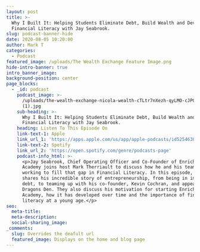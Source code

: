 ```yaml
---
layout: post
title: >-
  Why I Built It: Helping Students Eliminate Debt, Build Wealth and Develop
  Financial Literacy with Jay Seabrook.
slug: podcast-banner-hide
date: 2020-08-05 10:20:00
author: Mark T
categories:
  - Podcast
featured_image: /uploads/The Wealth Exchange Feature Image.png
hide-intro-banner: true
intro_banner_image:
background-position: center
page_blocks:
  - _id: podcast
    podcast_image: >-
      /uploads/the-wealth-exchange-nicola-wealth-cTLtr7nXezh-qyLMO-cJPG0.800x800
      (1).jpg
    sub-heading: >-
      Why I Built It: Helping Students Eliminate Debt, Build Wealth and Develop
      Financial Literacy with Jay Seabrook.
    heading: Listen To This Episode On
    link-text-1: Apple
    link_url_1: 'https://apps.apple.com/us/app/apple-podcasts/id525463029'
    link-text-2: Spotify
    link_url_2: 'https://open.spotify.com/genre/podcasts-page'
    podcast-info_html: >-
      <p>Jay Seabrook, Chief Operating Officer and Co-Founder of Enriched
      Academy joins host Mark Therriault to discuss how he and his team are
      working to fill that gap in Financial Literacy. In this episode, Jay
      shares his incredible story of entrepreneurship, from being in immense
      debt, to teaming up with his co-founder, Kevin Cochran, and appearing on
      Dragons Den. They also discuss his motivation for starting Enriched
      Academy, how it has developed over time and the importance of financial
      literacy at a young age.</p>
seo:
  meta-title:
  meta-description:
  social-sharing_image:
_comments:
  slug: Overrides the deafult url
  featured_image: Displays on the home and blog page
---
```



